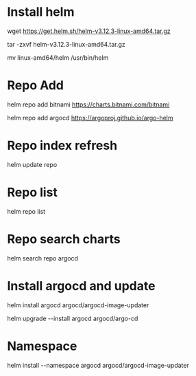 # Install helm

wget https://get.helm.sh/helm-v3.12.3-linux-amd64.tar.gz 

tar -zxvf helm-v3.12.3-linux-amd64.tar.gz

mv linux-amd64/helm /usr/bin/helm

# Repo Add

helm repo add bitnami https://charts.bitnami.com/bitnami

helm repo add argocd https://argoproj.github.io/argo-helm

# Repo index refresh
helm update repo 

# Repo list
helm repo list

# Repo search charts
helm search repo argocd

# Install argocd and update
helm install argocd argocd/argocd-image-updater

helm upgrade --install argocd argocd/argo-cd

# Namespace
helm install --namespace argocd argocd/argocd-image-updater
